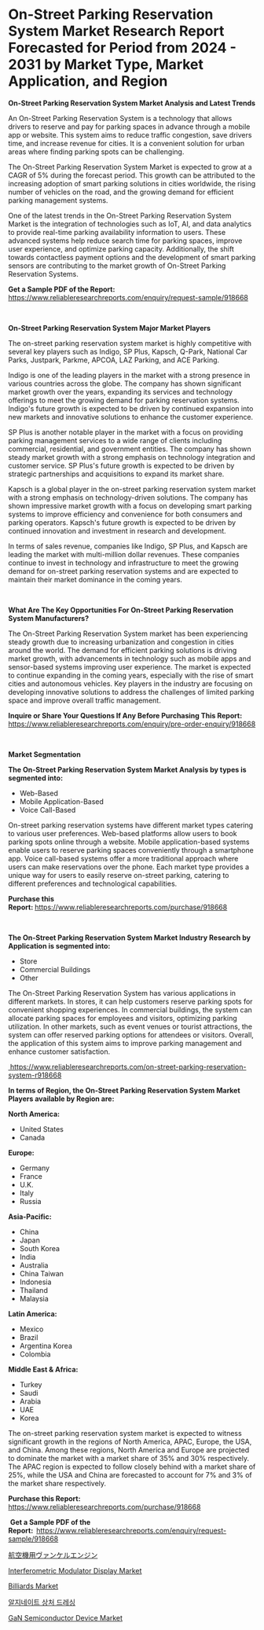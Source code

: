<p><h1>On-Street Parking Reservation System Market Research Report Forecasted for Period from 2024 -  2031 by Market Type, Market Application, and Region</h1></p><p><strong>On-Street Parking Reservation System Market Analysis and Latest Trends</strong></p>
<p><p>An On-Street Parking Reservation System is a technology that allows drivers to reserve and pay for parking spaces in advance through a mobile app or website. This system aims to reduce traffic congestion, save drivers time, and increase revenue for cities. It is a convenient solution for urban areas where finding parking spots can be challenging.</p><p>The On-Street Parking Reservation System Market is expected to grow at a CAGR of 5% during the forecast period. This growth can be attributed to the increasing adoption of smart parking solutions in cities worldwide, the rising number of vehicles on the road, and the growing demand for efficient parking management systems. </p><p>One of the latest trends in the On-Street Parking Reservation System Market is the integration of technologies such as IoT, AI, and data analytics to provide real-time parking availability information to users. These advanced systems help reduce search time for parking spaces, improve user experience, and optimize parking capacity. Additionally, the shift towards contactless payment options and the development of smart parking sensors are contributing to the market growth of On-Street Parking Reservation Systems.</p></p>
<p><strong>Get a Sample PDF of the Report:&nbsp;</strong> <a href="https://www.reliableresearchreports.com/enquiry/request-sample/918668">https://www.reliableresearchreports.com/enquiry/request-sample/918668</a></p>
<p>&nbsp;</p>
<p><strong>On-Street Parking Reservation System Major Market Players</strong></p>
<p><p>The on-street parking reservation system market is highly competitive with several key players such as Indigo, SP Plus, Kapsch, Q-Park, National Car Parks, Justpark, Parkme, APCOA, LAZ Parking, and ACE Parking.</p><p>Indigo is one of the leading players in the market with a strong presence in various countries across the globe. The company has shown significant market growth over the years, expanding its services and technology offerings to meet the growing demand for parking reservation systems. Indigo's future growth is expected to be driven by continued expansion into new markets and innovative solutions to enhance the customer experience.</p><p>SP Plus is another notable player in the market with a focus on providing parking management services to a wide range of clients including commercial, residential, and government entities. The company has shown steady market growth with a strong emphasis on technology integration and customer service. SP Plus's future growth is expected to be driven by strategic partnerships and acquisitions to expand its market share.</p><p>Kapsch is a global player in the on-street parking reservation system market with a strong emphasis on technology-driven solutions. The company has shown impressive market growth with a focus on developing smart parking systems to improve efficiency and convenience for both consumers and parking operators. Kapsch's future growth is expected to be driven by continued innovation and investment in research and development.</p><p>In terms of sales revenue, companies like Indigo, SP Plus, and Kapsch are leading the market with multi-million dollar revenues. These companies continue to invest in technology and infrastructure to meet the growing demand for on-street parking reservation systems and are expected to maintain their market dominance in the coming years.</p></p>
<p>&nbsp;</p>
<p><strong>What Are The Key Opportunities For On-Street Parking Reservation System Manufacturers?</strong></p>
<p><p>The On-Street Parking Reservation System market has been experiencing steady growth due to increasing urbanization and congestion in cities around the world. The demand for efficient parking solutions is driving market growth, with advancements in technology such as mobile apps and sensor-based systems improving user experience. The market is expected to continue expanding in the coming years, especially with the rise of smart cities and autonomous vehicles. Key players in the industry are focusing on developing innovative solutions to address the challenges of limited parking space and improve overall traffic management.</p></p>
<p><strong>Inquire or Share Your Questions If Any Before Purchasing This Report:</strong> <a href="https://www.reliableresearchreports.com/enquiry/pre-order-enquiry/918668">https://www.reliableresearchreports.com/enquiry/pre-order-enquiry/918668</a></p>
<p>&nbsp;</p>
<p><strong>Market Segmentation</strong></p>
<p><strong>The On-Street Parking Reservation System Market Analysis by types is segmented into:</strong></p>
<p><ul><li>Web-Based</li><li>Mobile Application-Based</li><li>Voice Call-Based</li></ul></p>
<p><p>On-street parking reservation systems have different market types catering to various user preferences. Web-based platforms allow users to book parking spots online through a website. Mobile application-based systems enable users to reserve parking spaces conveniently through a smartphone app. Voice call-based systems offer a more traditional approach where users can make reservations over the phone. Each market type provides a unique way for users to easily reserve on-street parking, catering to different preferences and technological capabilities.</p></p>
<p><strong>Purchase this Report:&nbsp;</strong><a href="https://www.reliableresearchreports.com/purchase/918668">https://www.reliableresearchreports.com/purchase/918668</a></p>
<p>&nbsp;</p>
<p><strong>The On-Street Parking Reservation System Market Industry Research by Application is segmented into:</strong></p>
<p><ul><li>Store</li><li>Commercial Buildings</li><li>Other</li></ul></p>
<p><p>The On-Street Parking Reservation System has various applications in different markets. In stores, it can help customers reserve parking spots for convenient shopping experiences. In commercial buildings, the system can allocate parking spaces for employees and visitors, optimizing parking utilization. In other markets, such as event venues or tourist attractions, the system can offer reserved parking options for attendees or visitors. Overall, the application of this system aims to improve parking management and enhance customer satisfaction.</p></p>
<p><a href="https://www.reliableresearchreports.com/on-street-parking-reservation-system-r918668">&nbsp;https://www.reliableresearchreports.com/on-street-parking-reservation-system-r918668</a></p>
<p><strong>In terms of Region, the On-Street Parking Reservation System Market Players available by Region are:</strong></p>
<p>
    <p> <strong> North America: </strong>
        <ul>
            <li>United States</li>
            <li>Canada</li>
        </ul>
        </p> 
    <p> <strong> Europe: </strong>
        <ul>
            <li>Germany</li>
            <li>France</li>
            <li>U.K.</li>
            <li>Italy</li>
            <li>Russia</li>
        </ul>
        </p> 
    <p> <strong> Asia-Pacific: </strong>
        <ul>
            <li>China</li>
            <li>Japan</li>
            <li>South Korea</li>
            <li>India</li>
            <li>Australia</li>
            <li>China Taiwan</li>
            <li>Indonesia</li>
            <li>Thailand</li>
            <li>Malaysia</li>
        </ul>
        </p> 
    <p> <strong> Latin America: </strong>
        <ul>
            <li>Mexico</li>
            <li>Brazil</li>
            <li>Argentina Korea</li>
            <li>Colombia</li>
        </ul>
        </p> 
    <p> <strong> Middle East & Africa: </strong>
        <ul>
            <li>Turkey</li>
            <li>Saudi</li>
            <li>Arabia</li>
            <li>UAE</li>
            <li>Korea</li>
        </ul>
    </p>
    </p>
<p><p>The on-street parking reservation system market is expected to witness significant growth in the regions of North America, APAC, Europe, the USA, and China. Among these regions, North America and Europe are projected to dominate the market with a market share of 35% and 30% respectively. The APAC region is expected to follow closely behind with a market share of 25%, while the USA and China are forecasted to account for 7% and 3% of the market share respectively.</p></p>
<p><strong>Purchase this Report: </strong><a href="https://www.reliableresearchreports.com/purchase/918668">https://www.reliableresearchreports.com/purchase/918668</a></p>
<p>&nbsp;<strong>Get a Sample PDF of the Report:&nbsp;&nbsp;</strong><a href="https://www.reliableresearchreports.com/enquiry/request-sample/918668">https://www.reliableresearchreports.com/enquiry/request-sample/918668</a></p>
<p><strong></strong></p>
<p><p><a href="https://github.com/alyle7648/Market-Research-Report-List-1/blob/main/601574261373.md">航空機用ヴァンケルエンジン</a></p><p><a href="https://www.linkedin.com/pulse/interferometric-modulator-display-market-outlook-industry-l1a7c">Interferometric Modulator Display Market</a></p><p><a href="https://issuu.com/reportprime-2/docs/billiards-market-size-2030.pptx">Billiards Market</a></p><p><a href="https://github.com/CliftonFisher9067/Market-Research-Report-List-1/blob/main/991706660056.md">알지네이트 상처 드레싱</a></p><p><a href="https://www.linkedin.com/pulse/gan-semiconductor-devicenbspmarket-focuses-market-share-7dmqc">GaN Semiconductor Device Market</a></p></p>